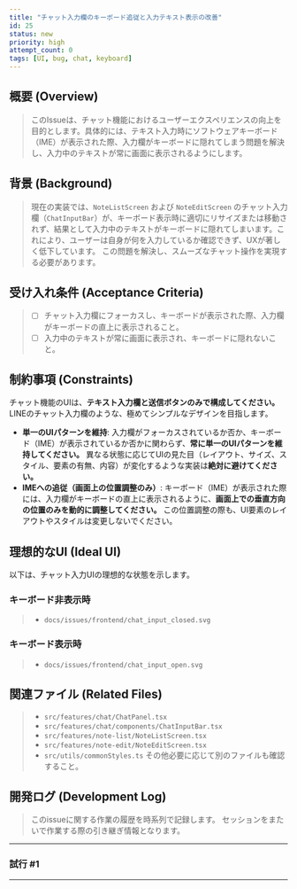```yaml
---
title: "チャット入力欄のキーボード追従と入力テキスト表示の改善"
id: 25
status: new
priority: high
attempt_count: 0
tags: [UI, bug, chat, keyboard]
---
```


## 概要 (Overview)

> このIssueは、チャット機能におけるユーザーエクスペリエンスの向上を目的とします。具体的には、テキスト入力時にソフトウェアキーボード（IME）が表示された際、入力欄がキーボードに隠れてしまう問題を解決し、入力中のテキストが常に画面に表示されるようにします。

## 背景 (Background)

> 現在の実装では、`NoteListScreen` および `NoteEditScreen` のチャット入力欄（`ChatInputBar`）が、キーボード表示時に適切にリサイズまたは移動されず、結果として入力中のテキストがキーボードに隠れてしまいます。これにより、ユーザーは自身が何を入力しているか確認できず、UXが著しく低下しています。
> この問題を解決し、スムーズなチャット操作を実現する必要があります。

## 受け入れ条件 (Acceptance Criteria)

> - [ ] チャット入力欄にフォーカスし、キーボードが表示された際、入力欄がキーボードの直上に表示されること。
> - [ ] 入力中のテキストが常に画面に表示され、キーボードに隠れないこと。

## 制約事項 (Constraints)

チャット機能のUIは、**テキスト入力欄と送信ボタンのみで構成してください。** LINEのチャット入力欄のような、極めてシンプルなデザインを目指します。

*   **単一のUIパターンを維持**: 入力欄がフォーカスされているか否か、キーボード（IME）が表示されているか否かに関わらず、**常に単一のUIパターンを維持してください。** 異なる状態に応じてUIの見た目（レイアウト、サイズ、スタイル、要素の有無、内容）が変化するような実装は**絶対に避けてください。**
*   **IMEへの追従（画面上の位置調整のみ）**: キーボード（IME）が表示された際には、入力欄がキーボードの直上に表示されるように、**画面上での垂直方向の位置のみを動的に調整してください。** この位置調整の際も、UI要素のレイアウトやスタイルは変更しないでください。

## 理想的なUI (Ideal UI)

以下は、チャット入力UIの理想的な状態を示します。

### キーボード非表示時

> - `docs/issues/frontend/chat_input_closed.svg`

### キーボード表示時

> - `docs/issues/frontend/chat_input_open.svg`

## 関連ファイル (Related Files) 

> - `src/features/chat/ChatPanel.tsx`
> - `src/features/chat/components/ChatInputBar.tsx`
> - `src/features/note-list/NoteListScreen.tsx`
> - `src/features/note-edit/NoteEditScreen.tsx`
> - `src/utils/commonStyles.ts`
その他必要に応じて別のファイルも確認すること。


## 開発ログ (Development Log)

> このissueに関する作業の履歴を時系列で記録します。
> セッションをまたいで作業する際の引き継ぎ情報となります。

---
### 試行 #1


---
